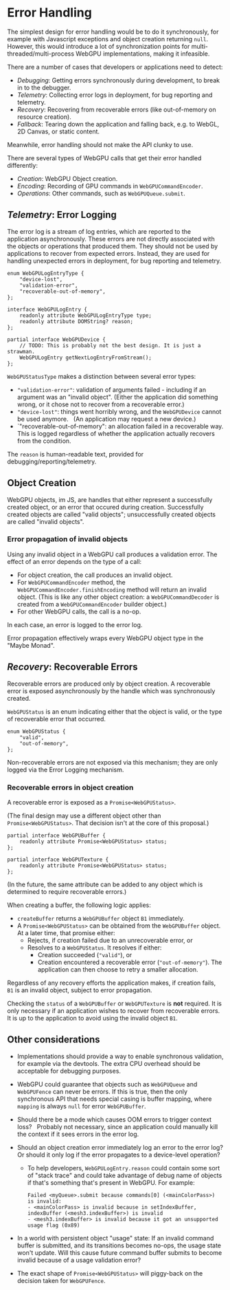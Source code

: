 # Error Handling

The simplest design for error handling would be to do it synchronously, for example with Javascript exceptions and object creation returning `null`.
However, this would introduce a lot of synchronization points for multi-threaded/multi-process WebGPU implementations, making it infeasible.

There are a number of cases that developers or applications need to detect:

 - *Debugging*: Getting errors synchronously during development, to break in to the debugger.
 - *Telemetry*: Collecting error logs in deployment, for bug reporting and telemetry.
 - *Recovery*: Recovering from recoverable errors (like out-of-memory on resource creation).
 - *Fallback*: Tearing down the application and falling back, e.g. to WebGL, 2D Canvas, or static content.

Meanwhile, error handling should not make the API clunky to use.

There are several types of WebGPU calls that get their error handled differently:

 - *Creation*: WebGPU Object creation.
 - *Encoding*: Recording of GPU commands in `WebGPUCommandEncoder`.
 - *Operations*: Other commands, such as `WebGPUQueue.submit`.

## *Telemetry*: Error Logging

The error log is a stream of log entries, which are reported to the application asynchronously.
These errors are not directly associated with the objects or operations that produced them.
They should not be used by applications to recover from expected errors.
Instead, they are used for handling unexpected errors in deployment, for bug reporting and telemetry.

```
enum WebGPULogEntryType {
    "device-lost",
    "validation-error",
    "recoverable-out-of-memory",
};

interface WebGPULogEntry {
    readonly attribute WebGPULogEntryType type;
    readonly attribute DOMString? reason;
};

partial interface WebGPUDevice {
    // TODO: This is probably not the best design. It is just a strawman.
    WebGPULogEntry getNextLogEntryFromStream();
};
```

`WebGPUStatusType` makes a distinction between several error types:

 - `"validation-error"`: validation of arguments failed - including if an argument was an "invalid object".
   (Either the application did something wrong, or it chose not to recover from a recoverable error.)
 - `"device-lost"`: things went horribly wrong, and the `WebGPUDevice` cannot be used anymore.
   (An application may request a new device.)
 - `"recoverable-out-of-memory": an allocation failed in a recoverable way. This is logged regardless of whether the application actually recovers from the condition.

The `reason` is human-readable text, provided for debugging/reporting/telemetry.

## Object Creation

WebGPU objects, im JS, are handles that either represent a successfully created object, or an error that occured during creation.
Successfully created objects are called "valid objects"; unsuccessfully created objects are called "invalid objects".

### Error propagation of invalid objects

Using any invalid object in a WebGPU call produces a validation error.
The effect of an error depends on the type of a call:

 - For object creation, the call produces an invalid object.
 - For `WebGPUCommandEncoder` method, the `WebGPUCommandEncoder.finishEncoding` method will return an invalid object.
   (This is like any other object creation: a `WebGPUCommandDecoder` is created from a `WebGPUCommandEncoder` builder object.)
 - For other WebGPU calls, the call is a no-op.

In each case, an error is logged to the error log.

Error propagation effectively wraps every WebGPU object type in the "Maybe Monad".

## *Recovery*: Recoverable Errors

Recoverable errors are produced only by object creation.
A recoverable error is exposed asynchronously by the handle which was synchronously created.

`WebGPUStatus` is an enum indicating either that the object is valid, or the type of recoverable error that occurred.

```
enum WebGPUStatus {
    "valid",
    "out-of-memory",
};
```

Non-recoverable errors are not exposed via this mechanism; they are only logged via the Error Logging mechanism.

### Recoverable errors in object creation

A recoverable error is exposed as a `Promise<WebGPUStatus>`.

(The final design may use a different object other than `Promise<WebGPUStatus>`.
That decision isn't at the core of this proposal.)

```
partial interface WebGPUBuffer {
    readonly attribute Promise<WebGPUStatus> status;
};

partial interface WebGPUTexture {
    readonly attribute Promise<WebGPUStatus> status;
};
```

(In the future, the same attribute can be added to any object which is determined to require recoverable errors.)

When creating a buffer, the following logic applies:

 - `createBuffer` returns a `WebGPUBuffer` object `B1` immediately.
 - A `Promise<WebGPUStatus>` can be obtained from the `WebGPUBuffer` object.
   At a later time, that promise either:
    - Rejects, if creation failed due to an unrecoverable error, or
    - Resolves to a `WebGPUStatus`. It resolves if either:
       - Creation succeeded (`"valid"`), or
       - Creation encountered a recoverable error (`"out-of-memory"`).
         The application can then choose to retry a smaller allocation.

Regardless of any recovery efforts the application makes, if creation fails,
`B1` is an invalid object, subject to error propagation.

Checking the `status` of a `WebGPUBuffer` or `WebGPUTexture` is **not** required.
It is only necessary if an application wishes to recover from recoverable errors.
It is up to the application to avoid using the invalid object `B1`.

## Other considerations

 - Implementations should provide a way to enable synchronous validation, for example via the devtools.
   The extra CPU overhead should be acceptable for debugging purposes.

 - WebGPU could guarantee that objects such as `WebGPUQueue` and `WebGPUFence` can never be errors.
   If this is true, then the only synchronous API that needs special casing is buffer mapping, where `mapping` is always `null` for error `WebGPUBuffer`.
   
 - Should there be a mode which causes OOM errors to trigger context loss?
   Probably not necessary, since an application could manually kill the context if it sees errors in the error log.

 - Should an object creation error immediately log an error to the error log?
   Or should it only log if the error propagates to a device-level operation?

    - To help developers, `WebGPULogEntry.reason` could contain some sort of "stack trace" and could take advantage of debug name of objects if that's something that's present in WebGPU.
      For example:

      ```
      Failed <myQueue>.submit because commands[0] (<mainColorPass>) is invalid:
      - <mainColorPass> is invalid because in setIndexBuffer, indexBuffer (<mesh3.indexBuffer>) is invalid
      - <mesh3.indexBuffer> is invalid because it got an unsupported usage flag (0x89)
      ```

 - In a world with persistent object "usage" state:
   If an invalid command buffer is submitted, and its transitions becomes no-ops, the usage state won't update.
   Will this cause future command buffer submits to become invalid because of a usage validation error?

 - The exact shape of `Promise<WebGPUStatus>` will piggy-back on the decision taken for `WebGPUFence`.
